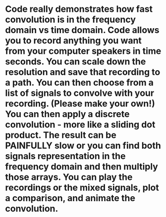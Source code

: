 # Code really demonstrates how fast convolution is in the frequency domain vs time domain. Code allows you to record anything you want from your computer speakers in time seconds. You can scale down the resolution and save that recording to a path. You can then choose from a list of signals to convolve with your recording. (Please make your own!) You can then apply a discrete convolution - more like a sliding dot product. The result can be PAINFULLY slow or you can find both signals representation in the frequency domain and then multiply those arrays. You can play the recordings or the mixed signals, plot a comparison, and animate the convolution.
